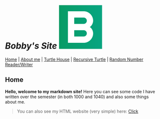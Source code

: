 # _Bobby's Site_ ![Icon](PageIcon.png)

[Home](README.md) | [About me](About.md) | [Turtle House](House.md) | [Recursive Turtle](Recursive.md) | [Random Number Reader/Writer](Numbers.md)

## Home

**Hello, welcome to my markdown site!** Here you can see some code I have written over the semester (in both 1000 and 1040) and also some things about me.

>You can also see my HTML website (very simple) here: [Click](https://bobbyd100.com)
